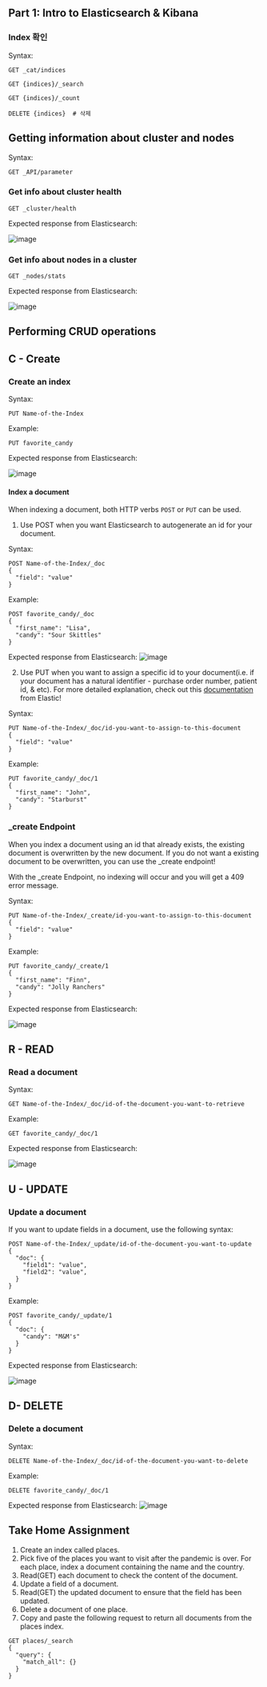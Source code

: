 ## Part 1: Intro to Elasticsearch & Kibana

### Index 확인
Syntax:
```
GET _cat/indices

GET {indices}/_search

GET {indices}/_count

DELETE {indices}  # 삭제
```

## Getting information about cluster and nodes
Syntax: 
```
GET _API/parameter
```
### Get info about cluster health
```
GET _cluster/health
```
Expected response from Elasticsearch:

![image](https://user-images.githubusercontent.com/60980933/101955613-64bd9000-3bbb-11eb-89da-564dd8680155.png)

### Get info about nodes in a cluster
```
GET _nodes/stats
```
Expected response from Elasticsearch:

![image](https://user-images.githubusercontent.com/60980933/101932662-5742de80-3b98-11eb-941c-7b654b16858c.png)

## Performing CRUD operations

## C - Create
### Create an index
Syntax:
```
PUT Name-of-the-Index
```
Example:
```
PUT favorite_candy
```

Expected response from Elasticsearch:

![image](https://user-images.githubusercontent.com/60980933/101956137-5459e500-3bbc-11eb-823d-9a6871924afd.png)

#### Index a document
When indexing a document, both HTTP verbs `POST` or `PUT` can be used. 

1) Use POST when you want Elasticsearch to autogenerate an id for your document. 

Syntax:
```
POST Name-of-the-Index/_doc
{
  "field": "value"
}
````
Example:
```
POST favorite_candy/_doc
{
  "first_name": "Lisa",
  "candy": "Sour Skittles"
}
```
Expected response from Elasticsearch:
![image](https://user-images.githubusercontent.com/60980933/101933971-2d8ab700-3b9a-11eb-99a4-7d34b9819050.png)

2) Use PUT when you want to assign a specific id to your document(i.e. if your document has a natural identifier - purchase order number, patient id, & etc).
For more detailed explanation, check out this [documentation](https://www.elastic.co/guide/en/elasticsearch/guide/current/index-doc.html) from Elastic! 

Syntax:
```
PUT Name-of-the-Index/_doc/id-you-want-to-assign-to-this-document
{
  "field": "value"
}
```
Example:
```
PUT favorite_candy/_doc/1
{
  "first_name": "John",
  "candy": "Starburst"
}
```
### _create Endpoint
When you index a document using an id that already exists, the existing document is overwritten by the new document. 
If you do not want a existing document to be overwritten, you can use the _create endpoint! 

With the _create Endpoint, no indexing will occur and you will get a 409 error message. 

Syntax:
```
PUT Name-of-the-Index/_create/id-you-want-to-assign-to-this-document
{
  "field": "value"
}
```
Example:
```
PUT favorite_candy/_create/1
{
  "first_name": "Finn",
  "candy": "Jolly Ranchers"
}
```

Expected response from Elasticsearch:

![image](https://user-images.githubusercontent.com/60980933/101937947-cf60d280-3b9f-11eb-8341-316ec4a69b35.png)

## R - READ
### Read a document 
Syntax:
```
GET Name-of-the-Index/_doc/id-of-the-document-you-want-to-retrieve
```
Example:
```
GET favorite_candy/_doc/1
```
Expected response from Elasticsearch:

![image](https://user-images.githubusercontent.com/60980933/101935925-0d102c00-3b9d-11eb-9620-1b642364ef6a.png)

## U - UPDATE
### Update a document

If you want to update fields in a document, use the following syntax:
```
POST Name-of-the-Index/_update/id-of-the-document-you-want-to-update
{
  "doc": {
    "field1": "value",
    "field2": "value",
  }
} 
```
Example:
```
POST favorite_candy/_update/1
{
  "doc": {
    "candy": "M&M's"
  }
}
```
Expected response from Elasticsearch:

![image](https://user-images.githubusercontent.com/60980933/101938690-05528680-3ba1-11eb-8eec-8e2dce678405.png)

## D- DELETE
### Delete a document

Syntax:
```
DELETE Name-of-the-Index/_doc/id-of-the-document-you-want-to-delete
```
Example:
```
DELETE favorite_candy/_doc/1
```
Expected response from Elasticsearch:
![image](https://user-images.githubusercontent.com/60980933/101939174-dab4fd80-3ba1-11eb-93fe-de682853bae4.png)

## Take Home Assignment
1. Create an index called places.
2. Pick five of the places you want to visit after the pandemic is over. For each place, index a document containing the name and the country. 
3. Read(GET) each document to check the content of the document.
4. Update a field of a document.
5. Read(GET) the updated document to ensure that the field has been updated.
6. Delete a document of one place.
7. Copy and paste the following request to return all documents from the places index. 

```
GET places/_search
{
  "query": {
    "match_all": {}
  }
}
```
